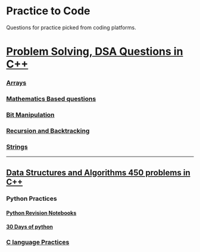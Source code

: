 # Practice to Code
Questions for practice picked from coding platforms.

# <a href="problem-solving">Problem Solving, DSA Questions in C++</a>

### <a href="problem-solving/arrays">Arrays</a>
### <a href="problem-solving/mathematics">Mathematics Based questions</a>
### <a href="problem-solving/bit-manipulation">Bit Manipulation </a>
### <a href="problem-solving/recursion-backtracking">Recursion and Backtracking</a>
### <a href="problem-solving/strings">Strings</a>



<hr>

## <a href="">Data Structures and Algorithms 450 problems in C++</a>


### Python Practices
#### <a href="python-practices/python_revision">Python Revision Notebooks</a>
#### <a href="python-practices/30days_of_python">30 Days of python</a>

### <a href="c-practices">C language Practices</a>